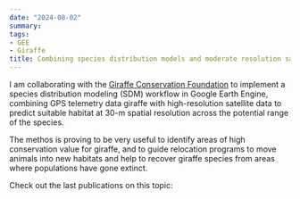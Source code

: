 ```yaml
---
date: "2024-08-02"
summary: 
tags:
- GEE
- Giraffe
title: Combining species distribution models and moderate resolution satellite information to guide conservation programs for giraffe
---
```


I am collaborating with the [Giraffe Conservation Foundation](https://giraffeconservation.org) to implement a species distribution modeling (SDM) workflow in Google Earth Engine, combining GPS telemetry data giraffe with high-resolution satellite data to predict suitable habitat at 30-m spatial resolution across the potential range of the species. 

The methos is proving to be very useful to identify areas of high conservation value for giraffe, and to guide relocation programs to move animals into new habitats and help to recover giraffe species from areas where populations have gone extinct.

Check out the last publications on this topic:



 